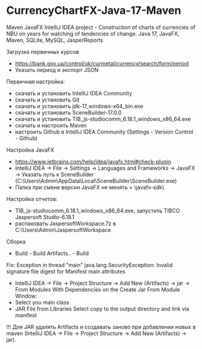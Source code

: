 # CurrencyChartFX-Java-17-Maven
Maven JavaFX IntelliJ IDEA project - Construction of charts of currencies of NBU on years for watching of tendencies of change.
Java 17, JavaFX, Maven, SQLite, MySQL, JasperReports

Загрузка первичных курсов
- https://bank.gov.ua/control/uk/curmetal/currency/search/form/period
- Указать период и экспорт JSON

Первичная настройка:
- скачать и установить IntelliJ IDEA Community
- скачать и установить Git
- скачать и установить jdk-17_windows-x64_bin.exe
- скачать и установить SceneBuilder-17.0.0
- скачать и установить TIB_js-studiocomm_6.18.1_windows_x86_64.exe
- скачать и настроить Maven
- настроить Github в IntelliJ IDEA Community (Settings - Version Control - Github)

Настройка JavaFX
- https://www.jetbrains.com/help/idea/javafx.html#check-plugin
- IntelliJ IDEA -> File -> Settings -> Languages and Frameworks -> JavaFX -> Указать путь к SceneBuilder (C:\Users\Admin\AppData\Local\SceneBuilder\SceneBuilder.exe)
- Папка при смене версии JavaFX не менять = \javafx-sdk\

Настройка отчетов:
- TIB_js-studiocomm_6.18.1_windows_x86_64.exe, запустить TIBCO Jaspersoft Studio-6.18.1
- распаковать JaspersoftWorkspace.7z в C:\Users\Admin\JaspersoftWorkspace

Сборка
- Build - Build Artifacts.. - Build

Fix:
Exception in thread "main" java.lang.SecurityException: Invalid signature file digest for Manifest main attributes
- IntelliJ IDEA -> File -> Project Structure -> Add New (Artifacts) -> jar -> From Modules With Dependencies on the Create Jar From Module Window:
- Select you main class
- JAR File from Libraries Select copy to the output directory and link via manifest

!!! Для JAR удалять Artifacts и создавать заново при добавлении новых в maven (IntelliJ IDEA -> File -> Project Structure -> Add New (Artifacts) -> jar).